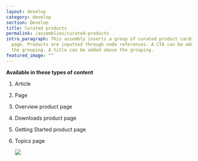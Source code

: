 ```yaml
---
layout: develop
category: develop
section: Develop
title: Curated products
permalink: /assemblies/curated-products
intro_paragraph: This assembly inserts a group of curated product cards on the
  page. Products are inputted through node references. A CTA can be added below
  the grouping. A title can be added above the grouping.
featured_image: ""
---
```

**Available in these types of content**

1. Article
2. Page
3. Overview product page
4. Downloads product page
5. Getting Started product page
6. Topics page

   ![](/design-manual/assets/uploads/curated-products-example.png)